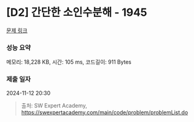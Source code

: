 # [D2] 간단한 소인수분해 - 1945 

[문제 링크](https://swexpertacademy.com/main/code/problem/problemDetail.do?contestProbId=AV5Pl0Q6ANQDFAUq) 

### 성능 요약

메모리: 18,228 KB, 시간: 105 ms, 코드길이: 911 Bytes

### 제출 일자

2024-11-12 20:30



> 출처: SW Expert Academy, https://swexpertacademy.com/main/code/problem/problemList.do